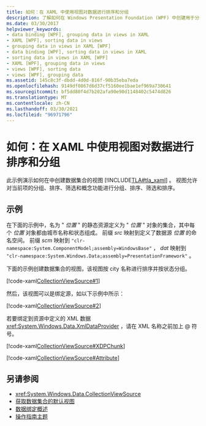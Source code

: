 ```yaml
---
title: 如何：在 XAML 中使用视图对数据进行排序和分组
description: 了解如何在 Windows Presentation Foundation (WPF) 中创建用于分组、排序和筛选的数据集合视图。
ms.date: 03/30/2017
helpviewer_keywords:
- data binding [WPF], grouping data in views in XAML
- XAML [WPF], sorting data in views
- grouping data in views in XAML [WPF]
- data binding [WPF], sorting data in views in XAML
- sorting data in views in XAML [WPF]
- XAML [WPF], grouping data in views
- views [WPF], sorting data
- views [WPF], grouping data
ms.assetid: 145c8c3f-dbdd-4d0d-816f-90b35eba7eda
ms.openlocfilehash: 9149df0867d6d37cf5160ee1bae1ef969a730641
ms.sourcegitcommit: bf5dd80f4d7b202afa90e90d1148402c5474d826
ms.translationtype: MT
ms.contentlocale: zh-CN
ms.lasthandoff: 03/30/2021
ms.locfileid: "96971796"
---
```

# <a name="how-to-sort-and-group-data-using-a-view-in-xaml"></a>如何：在 XAML 中使用视图对数据进行排序和分组
此示例演示如何在中创建数据集合的视图 [!INCLUDE[TLA#tla_xaml](../../../includes/tlasharptla-xaml-md.md)] 。 视图允许对当前项的分组、排序、筛选和概念功能进行分组、排序、筛选和排序。  
  
## <a name="example"></a>示例  
 在下面的示例中，名为 " *位置* " 的静态资源定义为 " *位置* " 对象的集合，其中每个 *位置* 对象都由城市名称和状态组成。 前缀 *src* 映射到定义了数据源 *位置* 的命名空间。 前缀 *scm* 映射到 `"clr-namespace:System.ComponentModel;assembly=WindowsBase"` ， *dat* 映射到 `"clr-namespace:System.Windows.Data;assembly=PresentationFramework"` 。  
  
 下面的示例创建数据集合的视图，该视图按 city 名称进行排序并按状态分组。  
  
 [!code-xaml[CollectionViewSource#1](~/samples/snippets/csharp/VS_Snippets_Wpf/CollectionViewSource/CS/window1.xaml#1)]  
  
 然后，该视图可以是绑定源，如以下示例中所示：  
  
 [!code-xaml[CollectionViewSource#2](~/samples/snippets/csharp/VS_Snippets_Wpf/CollectionViewSource/CS/window1.xaml#2)]  
  
 若要绑定到资源中定义的 XML 数据 <xref:System.Windows.Data.XmlDataProvider> ，请在 XML 名称之前加上 @ 符号。  
  
 [!code-xaml[CollectionViewSource#XDPChunk](~/samples/snippets/csharp/VS_Snippets_Wpf/CollectionViewSource/CS/window1.xaml#xdpchunk)]  
  
 [!code-xaml[CollectionViewSource#Attribute](~/samples/snippets/csharp/VS_Snippets_Wpf/CollectionViewSource/CS/window1.xaml#attribute)]  
  
## <a name="see-also"></a>另请参阅

- <xref:System.Windows.Data.CollectionViewSource>
- [获取数据集合的默认视图](how-to-get-the-default-view-of-a-data-collection.md)
- [数据绑定概述](/dotnet/desktop-wpf/data/data-binding-overview)
- [操作指南主题](data-binding-how-to-topics.md)
